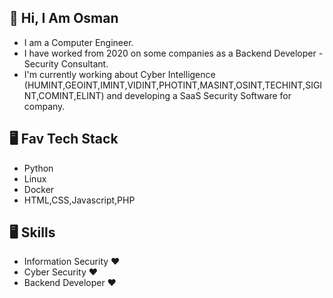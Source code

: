 
## 👋 Hi, I Am Osman

- I am a Computer Engineer.
- I have worked from 2020 on some companies as a Backend Developer - Security Consultant.
- I'm currently working about Cyber Intelligence (HUMINT,GEOINT,IMINT,VIDINT,PHOTINT,MASINT,OSINT,TECHINT,SIGINT,COMINT,ELINT) and developing a SaaS Security Software for company.


 
</td><td valign="top" width="25%">

## 🖥️ Fav Tech Stack


- Python
- Linux 
- Docker
- HTML,CSS,Javascript,PHP
 
 ## 🖥️ Skills
 
 - Information Security ❤
 - Cyber Security ❤
 - Backend Developer ❤
 
 
 
 
 
